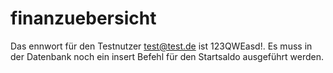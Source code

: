 # finanzuebersicht
Das ennwort für den Testnutzer test@test.de ist 123QWEasd!. 
Es muss in der Datenbank noch ein insert Befehl für den Startsaldo ausgeführt werden.
